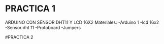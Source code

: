 # PRACTICA 1
ARDUINO CON SENSOR DHT11 Y LCD 16X2
Materiales:
-Arduino 1
-lcd 16x2
-Sensor dht 11
-Protoboard
-Jumpers

#PRACTICA 2
